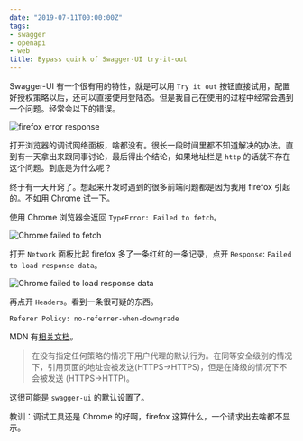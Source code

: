 ```yaml
---
date: "2019-07-11T00:00:00Z"
tags:
- swagger
- openapi
- web
title: Bypass quirk of Swagger-UI try-it-out
---
```


Swagger-UI 有一个很有用的特性，就是可以用 `Try it out` 按钮直接试用，配置好授权策略以后，还可以直接使用登陆态。但是我自己在使用的过程中经常会遇到一个问题。经常会以下的错误。

![firefox error response](/assets/firefox-error-response.jpg)

打开浏览器的调试网络面板，啥都没有。很长一段时间里都不知道解决的办法。直到有一天拿出来跟同事讨论，最后得出个结论，如果地址栏是 `http` 的话就不存在这个问题。到底是为什么呢？

终于有一天开窍了。想起来开发时遇到的很多前端问题都是因为我用 firefox 引起的。不如用 Chrome 试一下。

使用 Chrome 浏览器会返回 `TypeError: Failed to fetch`。

![Chrome failed to fetch](/assets/chrome-failed-to-fetch.jpg)

打开 `Network` 面板比起 firefox 多了一条红红的一条记录，点开 `Response`: `Failed to load response data`。

![Chrome failed to load response data](/assets/chrome-failed-to-load-response-data.jpg)

再点开 `Headers`。看到一条很可疑的东西。

```
Referer Policy: no-referrer-when-downgrade
```

MDN 有[相关文档](https://developer.mozilla.org/zh-CN/docs/Web/HTTP/Headers/Referrer-Policy)。

> 在没有指定任何策略的情况下用户代理的默认行为。在同等安全级别的情况下，引用页面的地址会被发送(HTTPS->HTTPS)，但是在降级的情况下不会被发送 (HTTPS->HTTP)。

这很可能是 `swagger-ui` 的默认设置了。

教训：调试工具还是 Chrome 的好啊，firefox 这算什么，一个请求出去啥都不显示。
